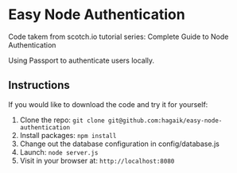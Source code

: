 # Easy Node Authentication

Code takem from scotch.io tutorial series: Complete Guide to Node Authentication

Using Passport to authenticate users locally.

## Instructions
If you would like to download the code and try it for yourself:

1. Clone the repo: `git clone git@github.com:hagaik/easy-node-authentication`
2. Install packages: `npm install`
3. Change out the database configuration in config/database.js
4. Launch: `node server.js`
5. Visit in your browser at: `http://localhost:8080`
